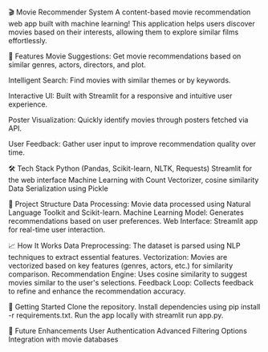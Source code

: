 🎬 Movie Recommender System
A content-based movie recommendation web app built with machine learning! This application helps users discover movies based on their interests, allowing them to explore similar films effortlessly.

🚀 Features
Movie Suggestions: Get movie recommendations based on similar genres, actors, directors, and plot.

Intelligent Search: Find movies with similar themes or by keywords.

Interactive UI: Built with Streamlit for a responsive and intuitive user experience.

Poster Visualization: Quickly identify movies through posters fetched via API.

User Feedback: Gather user input to improve recommendation quality over time.


🛠 Tech Stack
Python (Pandas, Scikit-learn, NLTK, Requests)
Streamlit for the web interface
Machine Learning with Count Vectorizer, cosine similarity
Data Serialization using Pickle

📂 Project Structure
Data Processing: Movie data processed using Natural Language Toolkit and Scikit-learn.
Machine Learning Model: Generates recommendations based on user preferences.
Web Interface: Streamlit app for real-time user interaction.

📈 How It Works
Data Preprocessing: The dataset is parsed using NLP techniques to extract essential features.
Vectorization: Movies are vectorized based on key features (genres, actors, etc.) for similarity comparison.
Recommendation Engine: Uses cosine similarity to suggest movies similar to the user's selections.
Feedback Loop: Collects feedback to refine and enhance the recommendation accuracy.

🌟 Getting Started
Clone the repository.
Install dependencies using pip install -r requirements.txt.
Run the app locally with streamlit run app.py.

📝 Future Enhancements
User Authentication
Advanced Filtering Options
Integration with movie databases
